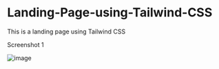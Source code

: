 # Landing-Page-using-Tailwind-CSS

This is a landing page using Tailwind CSS



Screenshot 1


![image](https://github.com/gaurav0401/Landing-Page-using-Tailwind-CSS/assets/80095859/254cdb6b-9834-4d8c-b026-efc995b72166)
